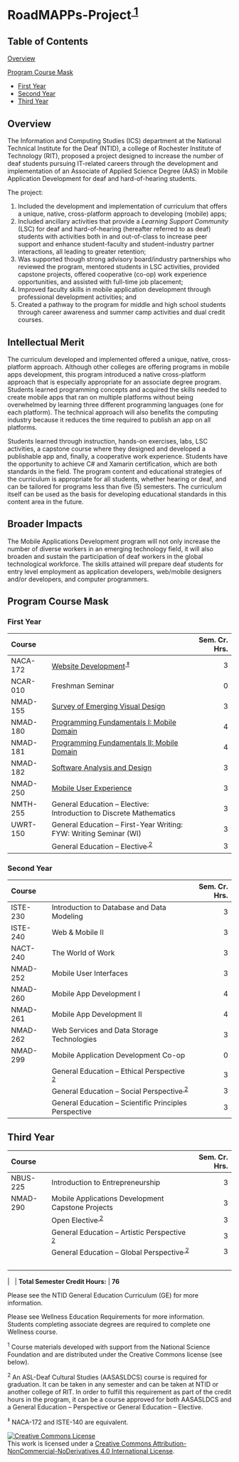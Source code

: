 # RoadMAPPs-Project<sup><a href="#f1"> 1</a></sup>

## Table of Contents

[Overview](#overview)

[Program Course Mask](#program-course-mask)

- [First Year](#first-year)
- [Second Year](#second-year)
- [Third Year](#third-year)

## Overview

The Information and Computing Studies (ICS) department at the National Technical Institute for the Deaf (NTID), a college of Rochester Institute of Technology (RIT), proposed a project designed to increase the number of deaf students pursuing IT-related careers through the development and implementation of an Associate of Applied Science Degree (AAS) in Mobile Application Development for deaf and hard-of-hearing students.

The project:

1. Included the development and implementation of curriculum that offers a unique, native, cross-platform approach to developing (mobile) apps;
2. Included ancillary activities that provide a _Learning Support Community_ (LSC) for deaf and hard-of-hearing (hereafter referred to as deaf) students with activities both in and out-of-class to increase peer support and enhance student-faculty and student-industry partner interactions, all leading to greater retention;
3. Was supported though strong advisory board/industry partnerships who reviewed the program, mentored students in LSC activities, provided capstone projects, offered cooperative (co-op) work experience opportunities, and assisted with full-time job placement;
4. Improved faculty skills in mobile application development through professional development activities; and
5. Created a pathway to the program for middle and high school students through career awareness and summer camp activities and dual credit courses.

## Intellectual Merit

The curriculum developed and implemented offered a unique, native, cross-platform approach. Although other colleges are offering programs in mobile apps development, this program introduced a native cross-platform approach that is especially appropriate for an associate degree program. Students learned  programming concepts and acquired the skills needed to create mobile apps that ran on multiple platforms without being overwhelmed by learning three different programming languages (one for each platform). The technical approach will also benefits the computing industry because it reduces the time required to publish an app on all platforms.

Students learned through instruction, hands-on exercises, labs, LSC activities, a capstone course where they designed and developed a publishable app and, finally, a cooperative work experience. Students have the opportunity to achieve C# and Xamarin certification, which are both standards in the field. The program content and educational strategies of the curriculum is appropriate for all students, whether hearing or deaf, and can be tailored for programs less than five (5) semesters. The curriculum itself can be used as the basis for developing educational standards in this content area in the future.

## Broader Impacts

The Mobile Applications Development program will not only increase the number of diverse workers in an emerging technology field, it will also broaden and sustain the participation of deaf workers in the global technological workforce. The skills attained will prepare deaf students for entry level employment as application developers, web/mobile designers and/or developers, and computer programmers.

## Program Course Mask

### First Year

Course | | Sem. Cr. Hrs.
:------ | :---------------------- | ---:
NACA-172 | [Website Development](NACA172)<sup><a href="#f3"> ‡</a></sup> | 3
NCAR-010 | Freshman Seminar | 0
NMAD-155 | [Survey of Emerging Visual Design](NMAD155) | 3
NMAD-180 | [Programming Fundamentals I: Mobile Domain](NMAD180/) | 4
NMAD-181 | [Programming Fundamentals II: Mobile Domain](NMAD181) | 4
NMAD-182 | [Software Analysis and Design](NMAD182) | 3
NMAD-250 | [Mobile User Experience](NMAD250) | 3
NMTH-255 | General Education – Elective: Introduction to Discrete Mathematics | 3
UWRT-150 | General Education – First-Year Writing: FYW: Writing Seminar (WI) | 3
| | General Education – Elective<sup><a href="#f2"> 2</a></sup> | 3

### Second Year

Course | | Sem. Cr. Hrs.
:------ | :- | -------------:
ISTE-230 | Introduction to Database and Data Modeling | 3
ISTE-240 | Web & Mobile II | 3
NACT-240 | The World of Work | 3
NMAD-252 | Mobile User Interfaces  | 3
NMAD-260 | Mobile App Development I | 4
NMAD-261 | Mobile App Development II | 4
NMAD-262 | Web Services and Data Storage Technologies | 3
NMAD-299 | Mobile Application Development Co-op | 0
| | General Education – Ethical Perspective<sup><a href="#f2"> 2</a></sup>| 3
| | General Education – Social Perspective<sup><a href="#f2"> 2</a></sup>| 3
| | General Education – Scientific Principles Perspective &nbsp;&nbsp;&nbsp;&nbsp;&nbsp;&nbsp;&nbsp;&nbsp;&nbsp;&nbsp;&nbsp;&nbsp;&nbsp;&nbsp;&nbsp;&nbsp;&nbsp;&nbsp;&nbsp;&nbsp;&nbsp;&nbsp;&nbsp;| 3


## Third Year

Course | | Sem. Cr. Hrs.
:------ | :- | -------------:
NBUS-225 | Introduction to Entrepreneurship | 3
NMAD-290 | Mobile Applications Development Capstone Projects &nbsp;&nbsp;&nbsp;&nbsp;&nbsp;&nbsp;&nbsp;&nbsp;&nbsp;&nbsp;&nbsp;&nbsp;&nbsp;&nbsp;&nbsp;&nbsp;&nbsp;&nbsp;&nbsp;&nbsp;&nbsp;| 3
| | Open Elective<sup><a href="#f2"> 2</a></sup> | 3
| | General Education – Artistic Perspective<sup><a href="#f2"> 2</a></sup> | 3
| | General Education – Global Perspective<sup><a href="#f2"> 2</a></sup> | 3
| | &nbsp; | &nbsp;

| &nbsp; | **Total Semester Credit Hours:** | **76**

Please see the NTID General Education Curriculum (GE) for more information.

Please see Wellness Education Requirements for more information. Students completing associate degrees are required to complete one Wellness course.

<sup><a name="f1">1</a></sup> Course materials developed with support from the National Science Foundation and are distributed under the Creative Commons license (see below).  

<sup><a name="f2">2</a></sup> An ASL-Deaf Cultural Studies (AASASLDCS) course is required for graduation. It can be taken in any semester and can be taken at NTID or another college of RIT. In order to fulfill this requirement as part of the credit hours in the program, it can be a course approved for both AASASLDCS and a General Education – Perspective or General Education – Elective.

<sup><a name="f3">‡</a></sup> NACA-172 and ISTE-140 are equivalent.

<a rel="license" href="http://creativecommons.org/licenses/by-nc-nd/4.0/"><img alt="Creative Commons License" style="border-width:0" src="https://i.creativecommons.org/l/by-nc-nd/4.0/80x15.png" /></a><br />This work is licensed under a <a rel="license" href="http://creativecommons.org/licenses/by-nc-nd/4.0/">Creative Commons Attribution-NonCommercial-NoDerivatives 4.0 International License</a>.
